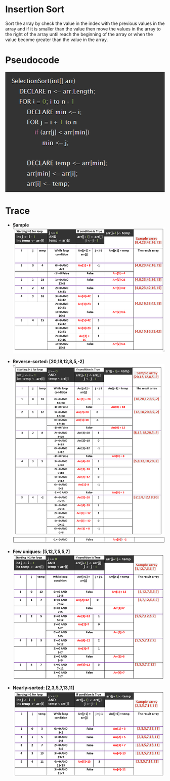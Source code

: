# Insertion Sort
Sort the array by check the value in the index with the previous values in the array and if it is smaller than the value then move the values in the array to the right of the array until reach the beginning of the array or when the value become greater than the value in the array.  

# Pseudocode
![pesudocode](./Images/pesudocode.PNG)  

# Trace
* **Sample**  
![sample](./Images/tracing.PNG)  
  
* **Reverse-sorted: [20,18,12,8,5,-2]**  
![array1](./Images/array1.PNG)  
![array11](./Images/array11.PNG)  
  
* **Few uniques: [5,12,7,5,5,7]**  
![array2](./Images/array2.PNG)  
  
* **Nearly-sorted: [2,3,5,7,13,11]**  
![array3](./Images/array3.PNG)  
  